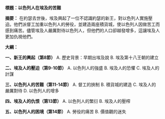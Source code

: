 **標題：以色列人在埃及的苦難**

**摘要：**
在約瑟去世後，埃及興起了一位不認識約瑟的新王，對以色列人實施壓迫。他們派督工加重以色列人的勞役，並建造兩座積貨城，使以色列人因做苦工而感到痛苦。儘管埃及人嚴厲對待以色列人，但他們的人口卻越發增多，這讓埃及人更加仇視他們。

**大綱：**

**一、新王的興起（第8節）**
    A. 歷史背景：早期出埃及說
    B. 埃及第十八王朝的建立

**二、埃及人的壓迫（第9-10節）**
    A. 以色列人的強盛
    B. 埃及人的恐懼
    C. 埃及人的計謀

**三、以色列人的苦難（第11-14節）**
    A. 督工的挾制
    B. 積貨城的建造
    C. 埃及人的嚴厲對待
    D. 以色列人的增多

**四、埃及人的仇恨（第13節）**
    A. 以色列人的繁衍
    B. 埃及人的壓榨

**五、以色列人的困境（第14節）**
    A. 勞役的痛苦
    B. 價值觀的迷失